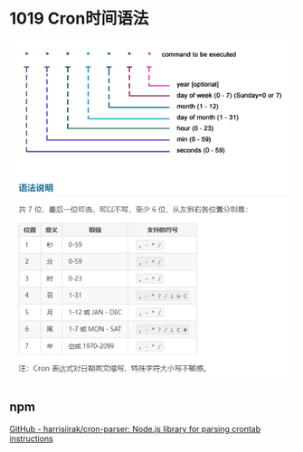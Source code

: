 # 1019 Cron时间语法

![Untitled](1019%20Cron%E6%97%B6%E9%97%B4%E8%AF%AD%E6%B3%95%202721006b912646a195aded8bce4df2c7/Untitled.png)

## npm

[GitHub - harrisiirak/cron-parser: Node.js library for parsing crontab instructions](https://github.com/harrisiirak/cron-parser#readme)